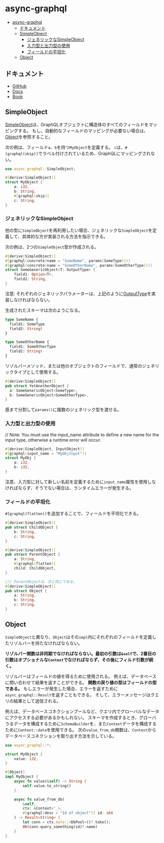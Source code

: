 # async-graphql

- [async-graphql](#async-graphql)
  - [ドキュメント](#ドキュメント)
  - [SimpleObject](#simpleobject)
    - [ジェネリックなSimpleObject](#ジェネリックなsimpleobject)
    - [入力型と出力型の使用](#入力型と出力型の使用)
    - [フィールドの平坦化](#フィールドの平坦化)
  - [Object](#object)

## ドキュメント

- [GitHub](https://github.com/async-graphql/async-graphql)
- [Docs](https://docs.rs/async-graphql/latest/async_graphql/index.html)
- [Book](https://async-graphql.github.io/async-graphql/en/index.html)

## SimpleObject

[SimpleObject](https://async-graphql.github.io/async-graphql/en/define_simple_object.html)は、GraphQLオブジェクトに構造体のすべてのフィールドをマッピングする。
もし、自動的なフィールドのマッピングが必要ない場合は、[Object](https://async-graphql.github.io/async-graphql/en/define_complex_object.html)を参照すること。

次の例は、フィールド`a`、`b`を持つ`MyObject`を定義する。
`c`は、`#[graphql(skip)]`でラベル付けされているため、GraphQLにマッピングされない。

```rust
use async_graphql::SimpleObject;

#[derive(SimpleObject)]
struct MyObject {
    a: i32,
    b: String,
    #[graphql(skip)]
    c: String,
}
```

### ジェネリックなSimpleObject

他の型に`SimpleObject`を再利用したい場合、ジェネリックな`SimpleObject`を定義して、具体的な方が実装される方法を指示できる。

次の例は、2つの`SimpleObject`型が作成される。

```rust
#[derive(SimpleObject)]
#[graphql(concrete(name = "SomeName", params(SomeType)))]
#[graphql(concrete(name = "SomeOtherName", params(SomeOtherType)))]
struct SomeGenericObject<T: OutputType> {
    field1: Option<T>,
    field2: String,
}
```

注意: それぞれのジェネリックパラメーターは、上記のように[OutputType](https://docs.rs/async-graphql/latest/async_graphql/trait.OutputType.html)を実装しなければならない。

生成されたスキーマは次のようになる。

```graphql
type SomeName {
  field1: SomeType
  field2: String!
}

type SomeOtherName {
  field1: SomeOtherType
  field2: String!
}
```

リゾルバーメソッド、または他のオブジェクトのフィールドで、通常のジェネリックタイプとして使用する。

```rust
#[derive(SimpleObject)]
pub struct YetAnotherObject {
  a: SomeGenericObject<SomeType>,
  b: SomeGenericObject<SomeOtherType>,
}
```

感まで分割して`params()`に複数のジェネリック型を渡せる。

### 入力型と出力型の使用

// Note: You must use the input_name attribute to define a new name for the input type, otherwise a runtime error will occur.

```rust
#[derive(SimpleObject, InputObject)]
#[graphql(input_name = "MyObjInput")]
struct MyObj {
    a: i32,
    b: i32,
}
```

注意、入力型に対して新しい名前を定義するために`input_name`属性を使用しなければならず、そうでない場合は、ランタイムエラーが発生する。

### フィールドの平坦化

`#[graphql(flatten)]`を追加することで、フィールドを平坦化できる。

```rust
#[derive(SimpleObject)]
pub struct ChildObject {
    b: String,
    c: String,
}

#[derive(SimpleObject)]
pub struct ParentObject {
    a: String,
    #[graphql(flatten)]
    child: ChildObject,
}

/// ParentObjectは、次と同じである。
#[derive(SimpleObject)]
pub struct Object {
    a: String,
    b: String,
    c: String,
}
```

## Object

`SimpleObject`と異なり、`Object`はその`impl`内にそれぞれのフィールドを定義したリゾルバーを持たなければならない。

**リゾルバー関数は非同期でなければならない。最初の引数は`&self`で、2番目の引数はオプショナルな`Context`でなければならず、その後にフィルド引数が続く。**

リゾルバーはフィールドの値を得るために使用される。
例えば、データベースに問い合わせて結果を返すことができる。
**関数の戻り値の型はフィールドの型である。**
もしエラーが発生した場合、エラーを返すために`async_graphql::Result`を返すこともできる。
そして、エラーメッセージはクエリの結果として送信される。

例えば、データベースコネクションプールなど、クエリ内でグローバルなデータにアクセスする必要があるかもしれない。
スキーマを作成するとき、グローバうるデータを構成するために`SchemaBuilder`を、また`Context`データを構成するために`Context::data`を使用できる。
次の`value_from_db`関数は、`Context`からデータベースコネクションを取り出す方法を示している。

```rust
use async_graphql::*;

struct MyObject {
    value: i32,
}

#[Object]
impl MyObject {
    async fn value(&self) -> String {
        self.value.to_string()
    }

    async fn value_from_db(
        &self,
        ctx: &Context<'_>,
        #[graphql(desc = "Id of object")] id: i64
    ) -> Result<String> {
        let conn = ctx.data::<DbPool>()?.take();
        Ok(conn.query_something(id)?.name)
    }
}
```
